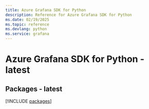 ```yaml
---
title: Azure Grafana SDK for Python
description: Reference for Azure Grafana SDK for Python
ms.date: 02/19/2025
ms.topic: reference
ms.devlang: python
ms.service: grafana
---
```

# Azure Grafana SDK for Python - latest
## Packages - latest
[!INCLUDE [packages](grafana-index.md)]